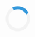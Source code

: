 <div align="center">
  <div class="loader"></div>
</div>

<style>
  .loader {
    border: 8px solid #f3f3f3; /* Cor do fundo */
    border-top: 8px solid #3498db; /* Cor da parte superior */
    border-radius: 50%; /* Forma circular */
    width: 50px; /* Largura do loader */
    height: 50px; /* Altura do loader */
    animation: spin 1s linear infinite; /* Animação de rotação */
  }

  @keyframes spin {
    0% { transform: rotate(0deg); }
    100% { transform: rotate(360deg); }
  }
</style>
